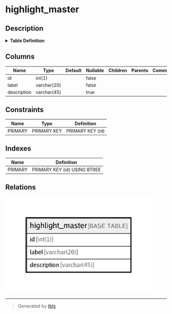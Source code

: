 # highlight_master

## Description

<details>
<summary><strong>Table Definition</strong></summary>

```sql
CREATE TABLE `highlight_master` (
  `id` int(1) NOT NULL,
  `label` varchar(20) NOT NULL,
  `description` varchar(45) DEFAULT NULL,
  PRIMARY KEY (`id`)
) ENGINE=InnoDB DEFAULT CHARSET=latin1
```

</details>

## Columns

| Name | Type | Default | Nullable | Children | Parents | Comment |
| ---- | ---- | ------- | -------- | -------- | ------- | ------- |
| id | int(1) |  | false |  |  |  |
| label | varchar(20) |  | false |  |  |  |
| description | varchar(45) |  | true |  |  |  |

## Constraints

| Name | Type | Definition |
| ---- | ---- | ---------- |
| PRIMARY | PRIMARY KEY | PRIMARY KEY (id) |

## Indexes

| Name | Definition |
| ---- | ---------- |
| PRIMARY | PRIMARY KEY (id) USING BTREE |

## Relations

![er](highlight_master.png)

---

> Generated by [tbls](https://github.com/k1LoW/tbls)
